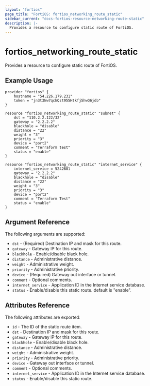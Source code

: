```yaml
---
layout: "fortios"
page_title: "FortiOS: fortios_networking_route_static"
sidebar_current: "docs-fortios-resource-networking-route-static"
description: |-
  Provides a resource to configure static route of FortiOS.
---
```


# fortios_networking_route_static
Provides a resource to configure static route of FortiOS.

## Example Usage
```hcl
provider "fortios" {
	hostname = "54.226.179.231"
	token = "jn3t3Nw7qckQzt955Htkfj5hwQ6jdb"	
}

resource "fortios_networking_route_static" "subnet" {
	dst = "110.2.2.122/32"
	gateway = "2.2.2.2"
	blackhole = "disable"
	distance = "22"
	weight = "3"
	priority = "3"
	device = "port2"
	comment = "Terraform test"
	status = "enable"
}

resource "fortios_networking_route_static" "internet_service" {
	internet_service = 5242881
	gateway = "2.2.2.2"
	blackhole = "disable"
	distance = "22"
	weight = "3"
	priority = "3"
	device = "port2"
	comment = "Terraform Test"
	status = "enable"
}
```

## Argument Reference
The following arguments are supported:

* `dst` - (Required) Destination IP and mask for this route.
* `gateway` - Gateway IP for this route.
* `blackhole` - Enable/disable black hole.
* `distance` - Administrative distance.
* `weight` - Administrative weight.
* `priority` - Administrative priority.
* `device` - (Required) Gateway out interface or tunnel.
* `comment` - Optional comments.
* `internet_service` - Application ID in the Internet service database.
* `status` - Enable/disable this static route. default is "enable".

## Attributes Reference
The following attributes are exported:

* `id` - The ID of the static route item.
* `dst` - Destination IP and mask for this route.
* `gateway` - Gateway IP for this route.
* `blackhole` - Enable/disable black hole.
* `distance` - Administrative distance.
* `weight` - Administrative weight.
* `priority` - Administrative priority.
* `device` - Gateway out interface or tunnel.
* `comment` - Optional comments.
* `internet_service` - Application ID in the Internet service database.
* `status` - Enable/disable this static route.
